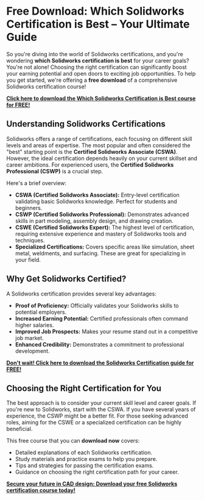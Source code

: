 # Free Download: Which Solidworks Certification is Best – Your Ultimate Guide

So you're diving into the world of Solidworks certifications, and you're wondering **which Solidworks certification is best** for your career goals? You're not alone! Choosing the right certification can significantly boost your earning potential and open doors to exciting job opportunities. To help you get started, we're offering a **free download** of a comprehensive Solidworks certification course!

[**Click here to download the Which Solidworks Certification is Best course for FREE!**](https://udemywork.com/which-solidworks-certification-is-best)

## Understanding Solidworks Certifications

Solidworks offers a range of certifications, each focusing on different skill levels and areas of expertise. The most popular and often considered the "best" starting point is the **Certified Solidworks Associate (CSWA)**. However, the ideal certification depends heavily on your current skillset and career ambitions. For experienced users, the **Certified Solidworks Professional (CSWP)** is a crucial step.

Here's a brief overview:

*   **CSWA (Certified Solidworks Associate):** Entry-level certification validating basic Solidworks knowledge. Perfect for students and beginners.
*   **CSWP (Certified Solidworks Professional):** Demonstrates advanced skills in part modeling, assembly design, and drawing creation.
*   **CSWE (Certified Solidworks Expert):** The highest level of certification, requiring extensive experience and mastery of Solidworks tools and techniques.
*   **Specialized Certifications:** Covers specific areas like simulation, sheet metal, weldments, and surfacing. These are great for specializing in your field.

## Why Get Solidworks Certified?

A Solidworks certification provides several key advantages:

*   **Proof of Proficiency:** Officially validates your Solidworks skills to potential employers.
*   **Increased Earning Potential:** Certified professionals often command higher salaries.
*   **Improved Job Prospects:** Makes your resume stand out in a competitive job market.
*   **Enhanced Credibility:** Demonstrates a commitment to professional development.

[**Don't wait! Click here to download the Solidworks Certification guide for FREE!**](https://udemywork.com/which-solidworks-certification-is-best)

## Choosing the Right Certification for You

The best approach is to consider your current skill level and career goals. If you're new to Solidworks, start with the CSWA. If you have several years of experience, the CSWP might be a better fit. For those seeking advanced roles, aiming for the CSWE or a specialized certification can be highly beneficial.

This free course that you can **download now** covers:

*   Detailed explanations of each Solidworks certification.
*   Study materials and practice exams to help you prepare.
*   Tips and strategies for passing the certification exams.
*   Guidance on choosing the right certification path for your career.

**[Secure your future in CAD design: Download your free Solidworks certification course today!](https://udemywork.com/which-solidworks-certification-is-best)**
